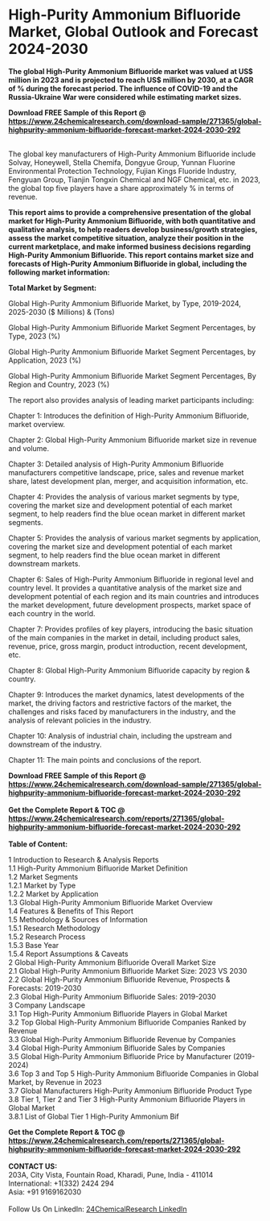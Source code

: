 <h1>High-Purity Ammonium Bifluoride Market, Global Outlook and Forecast 2024-2030</h1><p><strong>The global High-Purity Ammonium Bifluoride market was valued at US$ million in 2023 and is projected to reach US$ million by 2030, at a CAGR of % during the forecast period. The influence of COVID-19 and the Russia-Ukraine War were considered while estimating market sizes.</strong></p><p>
</p><p></p><div><b>Download FREE Sample of this Report @ 
            <a href="https://www.24chemicalresearch.com/download-sample/271365/global-highpurity-ammonium-bifluoride-forecast-market-2024-2030-292">
            https://www.24chemicalresearch.com/download-sample/271365/global-highpurity-ammonium-bifluoride-forecast-market-2024-2030-292</a></b></div><br><p>
The global key manufacturers of High-Purity Ammonium Bifluoride include Solvay, Honeywell, Stella Chemifa, Dongyue Group, Yunnan Fluorine Environmental Protection Technology, Fujian Kings Fluoride Industry, Fengyuan Group, Tianjin Tongxin Chemical and NGF Chemical, etc. in 2023, the global top five players have a share approximately % in terms of revenue.</p><p>
<strong>This report aims to provide a comprehensive presentation of the global market for High-Purity Ammonium Bifluoride, with both quantitative and qualitative analysis, to help readers develop business/growth strategies, assess the market competitive situation, analyze their position in the current marketplace, and make informed business decisions regarding High-Purity Ammonium Bifluoride. This report contains market size and forecasts of High-Purity Ammonium Bifluoride in global, including the following market information:</strong></p><p>
</p><p>
<strong>Total Market by Segment:</strong></p><p>
Global High-Purity Ammonium Bifluoride Market, by Type, 2019-2024, 2025-2030 ($ Millions) &amp; (Tons)</p><p>
Global High-Purity Ammonium Bifluoride Market Segment Percentages, by Type, 2023 (%)</p><p>
</p><p>
Global High-Purity Ammonium Bifluoride Market Segment Percentages, by Application, 2023 (%)</p><p>
</p><p>
Global High-Purity Ammonium Bifluoride Market Segment Percentages, By Region and Country, 2023 (%)</p><p>
</p><p>
The report also provides analysis of leading market participants including:</p><p>
</p><p>
</p><p>
Chapter 1: Introduces the definition of High-Purity Ammonium Bifluoride, market overview.</p><p>
Chapter 2: Global High-Purity Ammonium Bifluoride market size in revenue and volume.</p><p>
Chapter 3: Detailed analysis of High-Purity Ammonium Bifluoride manufacturers competitive landscape, price, sales and revenue market share, latest development plan, merger, and acquisition information, etc.</p><p>
Chapter 4: Provides the analysis of various market segments by type, covering the market size and development potential of each market segment, to help readers find the blue ocean market in different market segments.</p><p>
Chapter 5: Provides the analysis of various market segments by application, covering the market size and development potential of each market segment, to help readers find the blue ocean market in different downstream markets.</p><p>
Chapter 6: Sales of High-Purity Ammonium Bifluoride in regional level and country level. It provides a quantitative analysis of the market size and development potential of each region and its main countries and introduces the market development, future development prospects, market space of each country in the world.</p><p>
Chapter 7: Provides profiles of key players, introducing the basic situation of the main companies in the market in detail, including product sales, revenue, price, gross margin, product introduction, recent development, etc.</p><p>
Chapter 8: Global High-Purity Ammonium Bifluoride capacity by region &amp; country.</p><p>
Chapter 9: Introduces the market dynamics, latest developments of the market, the driving factors and restrictive factors of the market, the challenges and risks faced by manufacturers in the industry, and the analysis of relevant policies in the industry.</p><p>
Chapter 10: Analysis of industrial chain, including the upstream and downstream of the industry.</p><p>
Chapter 11: The main points and conclusions of the report.</p><div><b>Download FREE Sample of this Report @ 
            <a href="https://www.24chemicalresearch.com/download-sample/271365/global-highpurity-ammonium-bifluoride-forecast-market-2024-2030-292">
            https://www.24chemicalresearch.com/download-sample/271365/global-highpurity-ammonium-bifluoride-forecast-market-2024-2030-292</a></b></div><br><div><b>Get the Complete Report & TOC @ 
            <a href="https://www.24chemicalresearch.com/reports/271365/global-highpurity-ammonium-bifluoride-forecast-market-2024-2030-292">
            https://www.24chemicalresearch.com/reports/271365/global-highpurity-ammonium-bifluoride-forecast-market-2024-2030-292</a></b></div><br>
            <b>Table of Content:</b><p>1 Introduction to Research & Analysis Reports<br />
    1.1 High-Purity Ammonium Bifluoride Market Definition<br />
    1.2 Market Segments<br />
        1.2.1 Market by Type<br />
        1.2.2 Market by Application<br />
    1.3 Global High-Purity Ammonium Bifluoride Market Overview<br />
    1.4 Features & Benefits of This Report<br />
    1.5 Methodology & Sources of Information<br />
        1.5.1 Research Methodology<br />
        1.5.2 Research Process<br />
        1.5.3 Base Year<br />
        1.5.4 Report Assumptions & Caveats<br />
2 Global High-Purity Ammonium Bifluoride Overall Market Size<br />
    2.1 Global High-Purity Ammonium Bifluoride Market Size: 2023 VS 2030<br />
    2.2 Global High-Purity Ammonium Bifluoride Revenue, Prospects & Forecasts: 2019-2030<br />
    2.3 Global High-Purity Ammonium Bifluoride Sales: 2019-2030<br />
3 Company Landscape<br />
    3.1 Top High-Purity Ammonium Bifluoride Players in Global Market<br />
    3.2 Top Global High-Purity Ammonium Bifluoride Companies Ranked by Revenue<br />
    3.3 Global High-Purity Ammonium Bifluoride Revenue by Companies<br />
    3.4 Global High-Purity Ammonium Bifluoride Sales by Companies<br />
    3.5 Global High-Purity Ammonium Bifluoride Price by Manufacturer (2019-2024)<br />
    3.6 Top 3 and Top 5 High-Purity Ammonium Bifluoride Companies in Global Market, by Revenue in 2023<br />
    3.7 Global Manufacturers High-Purity Ammonium Bifluoride Product Type<br />
    3.8 Tier 1, Tier 2 and Tier 3 High-Purity Ammonium Bifluoride Players in Global Market<br />
        3.8.1 List of Global Tier 1 High-Purity Ammonium Bif</p><div><b>Get the Complete Report & TOC @ 
            <a href="https://www.24chemicalresearch.com/reports/271365/global-highpurity-ammonium-bifluoride-forecast-market-2024-2030-292">
            https://www.24chemicalresearch.com/reports/271365/global-highpurity-ammonium-bifluoride-forecast-market-2024-2030-292</a></b></div><br><b>CONTACT US:</b><br>
            203A, City Vista, Fountain Road, Kharadi, Pune, India - 411014<br>
            International: +1(332) 2424 294<br>
            Asia: +91 9169162030 <br><br>
            Follow Us On LinkedIn: <a href="https://www.linkedin.com/company/24chemicalresearch/">24ChemicalResearch LinkedIn</a>